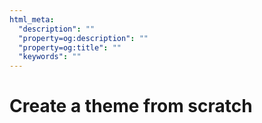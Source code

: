 ```yaml
---
html_meta:
  "description": ""
  "property=og:description": ""
  "property=og:title": ""
  "keywords": ""
---
```


# Create a theme from scratch
